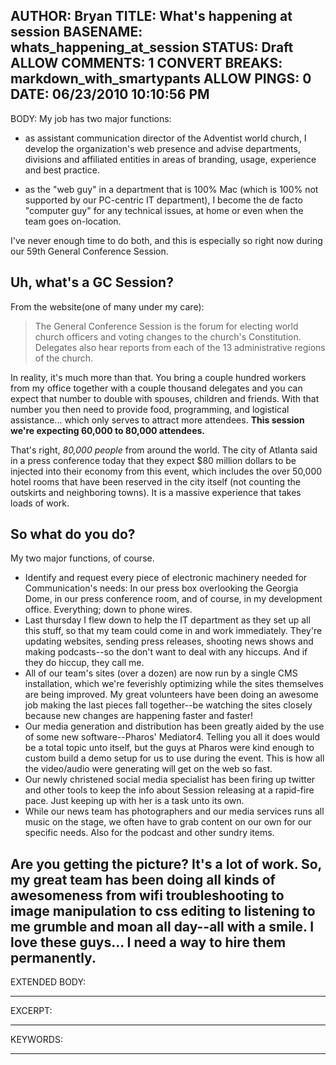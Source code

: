 AUTHOR: Bryan
TITLE: What's happening at session
BASENAME: whats_happening_at_session
STATUS: Draft
ALLOW COMMENTS: 1
CONVERT BREAKS: markdown_with_smartypants
ALLOW PINGS: 0
DATE: 06/23/2010 10:10:56 PM
-----
BODY:
My job has two major functions:

* as assistant communication director of the Adventist world church, I develop the organization's web presence and advise departments, divisions and affiliated entities in areas of branding, usage, experience and best practice.

* as the "web guy" in a department that is 100% Mac (which is 100% not supported by our PC-centric IT department), I become the de facto "computer guy" for any technical issues, at home or even when the team goes on-location.

I've never enough time to do both, and this is especially so right now during our 59th General Conference Session.

## Uh, what's a GC Session?

From the website(one of many under my care):

> The General Conference Session is the forum for electing world church officers and voting changes to the church's Constitution. Delegates also hear reports from each of the 13 administrative regions of the church.

In reality, it's much more than that. You bring a couple hundred workers from my office together with a couple thousand delegates and you can expect that number to double with spouses, children and friends. With that number you then need to provide food, programming, and logistical assistance... which only serves to attract more attendees. **This session we're expecting 60,000 to 80,000 attendees.**

That's right, *80,000 people* from around the world. The city of Atlanta said in a press conference today that they expect $80 million dollars to be injected into their economy from this event, which includes the over 50,000 hotel rooms that have been reserved in the city itself (not counting the outskirts and neighboring towns). It is a massive experience that takes loads of work.

## So what do you do?

My two major functions, of course.

* Identify and request every piece of electronic machinery needed for Communication's needs: In our press box overlooking the Georgia Dome, in our press conference room, and of course, in my development office. Everything; down to phone wires.
* Last thursday I flew down to help the IT department as they set up all this stuff, so that my team could come in and work immediately. They're updating websites, sending press releases, shooting news shows and making podcasts--so the don't want to deal with any hiccups. And if they do hiccup, they call me.
* All of our team's sites (over a dozen) are now run by a single CMS installation, which we're feverishly optimizing while the sites themselves are being improved. My great volunteers have been doing an awesome job making the last pieces fall together--be watching the sites closely because new changes are happening faster and faster!
* Our media generation and distribution has been greatly aided by the use of some new software--Pharos' Mediator4. Telling you all it does would be a total topic unto itself, but the guys at Pharos were kind enough to custom build a demo setup for us to use during the event. This is how all the video/audio were generating will get on the web so fast.
* Our newly christened social media specialist has been firing up twitter and other tools to keep the info about Session releasing at a rapid-fire pace. Just keeping up with her is a task unto its own.
* While our news team has photographers and our media services runs all music on the stage, we often have to grab content on our own for our specific needs. Also for the podcast and other sundry items.

Are you getting the picture? It's a lot of work. So, my great team has been doing all kinds of awesomeness from wifi troubleshooting to image manipulation to css editing to listening to me grumble and moan all day--all with a smile. I love these guys... I need a way to hire them permanently.
-----
EXTENDED BODY:

-----
EXCERPT:

-----
KEYWORDS:

-----


